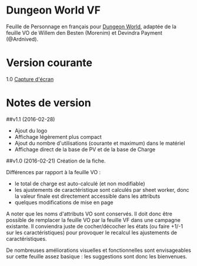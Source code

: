 # Dungeon World VF

Feuille de Personnage en français pour [Dungeon World](http://dungeonworld-fr.blogspot.fr/), adaptée de la feuille VO de Willem den Besten (Morenim) et Devindra Payment (@Ardnived).

# Version courante
1.0 [Capture d'écran](dwfr.png)

# Notes de version

##v1.1 (2016-02-28)
* Ajout du logo
* Affichage légèrement plus compact
* Ajout du nombre d'utilisations (courante et maximum) dans le matériel
* Affichage direct de la base de PV et de la base de Charge 

##v1.0 (2016-02-21)
Création de la fiche.

Différences par rapport à la feuille VO :

* le total de charge est auto-calculé (et non modifiable)
* les ajustements de caractéristique sont calculés par sheet worker, donc la valeur finale est directement accessible dans les attributs
* quelques modifications de mise en page

A noter que les noms d'attributs VO sont conservés. Il doit donc être possible de remplacer la feuille VO par la feuille VF dans une campagne existante. Il conviendra juste de cocher/décocher les états (ou faire +1/-1 sur les caractéristiques) pour provoquer le recalcul les ajustements de caractéristiques.

De nombreuses améliorations visuelles et fonctionnelles sont envisageables sur cette feuille assez basique : les suggestions sont donc les bienvenues.
